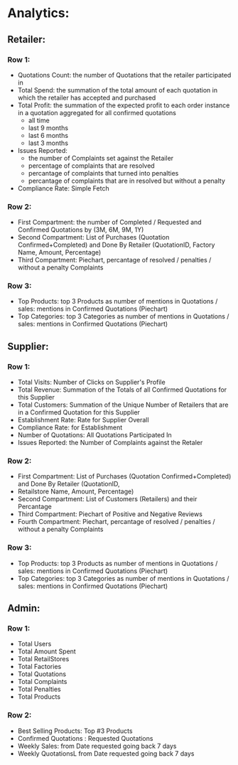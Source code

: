 # Analytics:

## Retailer: 
### Row 1:
- Quotations Count: the number of Quotations that the retailer participated in
- Total Spend: the summation of the total amount of each quotation in which the retailer has accepted and purchased
- Total Profit: the summation of the expected profit to each order instance in a quotation aggregated for all confirmed quotations
    - all time
    - last 9 months 
    - last 6 months 
    - last 3 months 
- Issues Reported: 
    - the number of Complaints set against the Retailer
    - percentage of complaints that are resolved
    - percantage of complaints that turned into penalties
    - percantage of complaints that are in resolved but without a penalty
- Compliance Rate: Simple Fetch
### Row 2:
- First Compartment: the number of Completed / Requested and Confirmed Quotations by (3M, 6M, 9M, 1Y)
- Second Compartment: List of Purchases (Quotation Confirmed+Completed) and Done By Retailer (QuotationID, Factory Name, Amount, Percentage)
- Third Compartment: Piechart, percantage of resolved / penalties / without a penalty Complaints
### Row 3:
- Top Products: top 3 Products as number of mentions in Quotations / sales: mentions in Confirmed Quotations (Piechart)
- Top Categories: top 3 Categories as number of mentions in Quotations / sales: mentions in Confirmed Quotations (Piechart)

## Supplier:
    
### Row 1:
- Total Visits: Number of Clicks on Supplier's Profile
- Total Revenue: Summation of the Totals of all Confirmed Quotations for this Supplier
- Total Customers: Summation of the Unique Number of Retailers that are in a Confirmed Quotation for this Supplier
- Establishment Rate: Rate for Supplier Overall
- Compliance Rate: for Establishment
- Number of Quotations: All Quotations Participated In
- Issues Reported: the Number of Complaints against the Retaler
### Row 2:
- First Compartment: List of Purchases (Quotation Confirmed+Completed) and Done By Retailer (QuotationID, 
- Retailstore Name, Amount, Percentage)
- Second Compartment: List of Customers (Retailers) and their Percantage
- Third Compartment: Piechart of Positive and Negative Reviews
- Fourth Compartment: Piechart, percantage of resolved / penalties / without a penalty Complaints
### Row 3:
- Top Products: top 3 Products as number of mentions in Quotations / sales: mentions in Confirmed Quotations (Piechart)
- Top Categories: top 3 Categories as number of mentions in Quotations / sales: mentions in Confirmed Quotations (Piechart)

## Admin:

### Row 1: 
- Total Users
- Total Amount Spent
- Total RetailStores
- Total Factories
- Total Quotations
- Total Complaints
- Total Penalties
- Total Products
### Row 2:
- Best Selling Products: Top #3 Products
- Confirmed Quotations : Requested Quotations
- Weekly Sales: from Date requested going back 7 days
- Weekly QuotationsL from Date requested going back 7 days  